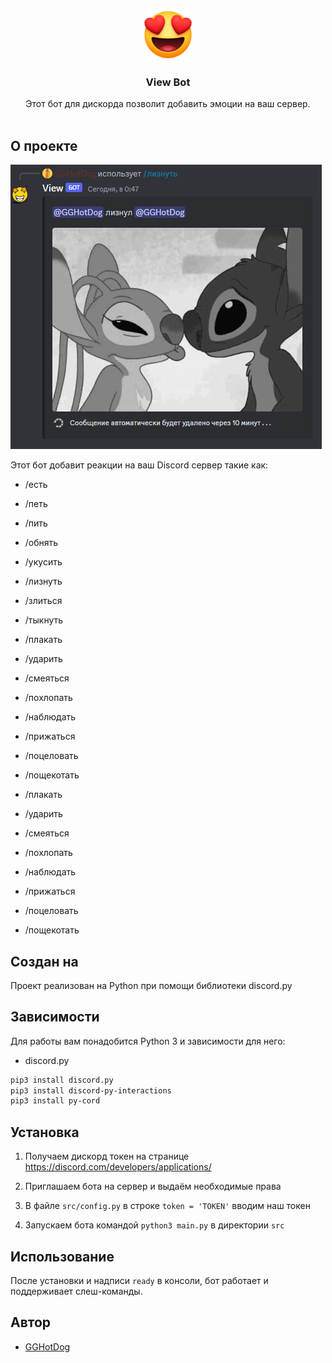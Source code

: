 <br/>
<p align="center">
  <a href="https://github.com/GGHotDog/View">
    <img src="assets/logo.png" alt="Logo" width="80" height="80">
  </a>

  <h3 align="center">View Bot</h3>

  <p align="center">
    Этот бот для дискорда позволит добавить эмоции на ваш сервер.
    <br/>
    <br/>
  </p>
</p>



## О проекте

![Screen Shot](assets/screenshot.png)

Этот бот добавит реакции на ваш Discord сервер такие как:
 * /есть
* /петь
* /пить
* /обнять
* /укусить
* /лизнуть
* /злиться
* /тыкнуть
 
* /плакать
* /ударить
* /смеяться
* /похлопать
* /наблюдать
* /прижаться
* /поцеловать
* /пощекотать
 
* /плакать
* /ударить
* /смеяться
* /похлопать
* /наблюдать
* /прижаться
* /поцеловать
* /пощекотать

## Создан на

Проект реализован на Python при помощи библиотеки discord.py



## Зависимости

Для работы вам понадобится Python 3 и зависимости для него:

* discord.py

```sh
pip3 install discord.py
pip3 install discord-py-interactions
pip3 install py-cord
```

## Установка

1. Получаем дискорд токен на странице https://discord.com/developers/applications/

2. Приглашаем бота на сервер и выдаём необходимые права

3. В файле ```src/config.py``` в строке ```token = 'TOKEN'``` вводим наш токен

4. Запускаем бота командой ```python3 main.py``` в директории ```src```

## Использование

После установки и надписи ```ready``` в консоли, бот работает и поддерживает слеш-команды.


## Автор

* [GGHotDog](https://github.com/GGHotDog)